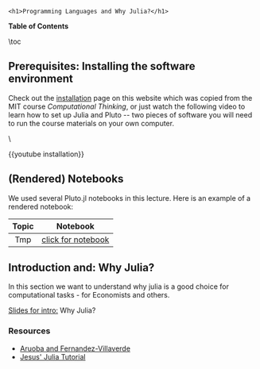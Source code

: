 
~~~
<h1>Programming Languages and Why Julia?</h1>
~~~


**Table of Contents**

\toc

## Prerequisites: Installing the software environment

Check out the [installation](/installation/) page on this website which was copied from the MIT course *Computational Thinking*, or just watch the following video to learn how to set up Julia and Pluto -- two pieces of software you will need to run the course materials on your own computer.

\\

{{youtube installation}}

## (Rendered) Notebooks

We used several Pluto.jl notebooks in this lecture. Here is an example of a rendered notebook:

Topic | Notebook
:-----: | :--------:
Tmp | [click for notebook](../lecture1-arrays)


## Introduction and: Why Julia?

In this section we want to understand why julia is a good choice for computational tasks - for Economists and others.

[Slides for intro:](../assets/tex/dp-estimation/dp-estimation.pdf) Why Julia? 

### Resources

* [Aruoba and Fernandez-Villaverde](https://www.sas.upenn.edu/~jesusfv/comparison_languages.pdf)
* [Jesus' Julia Tutorial](https://www.sas.upenn.edu/~jesusfv/Chapter_HPC_8_Julia.pdf)


